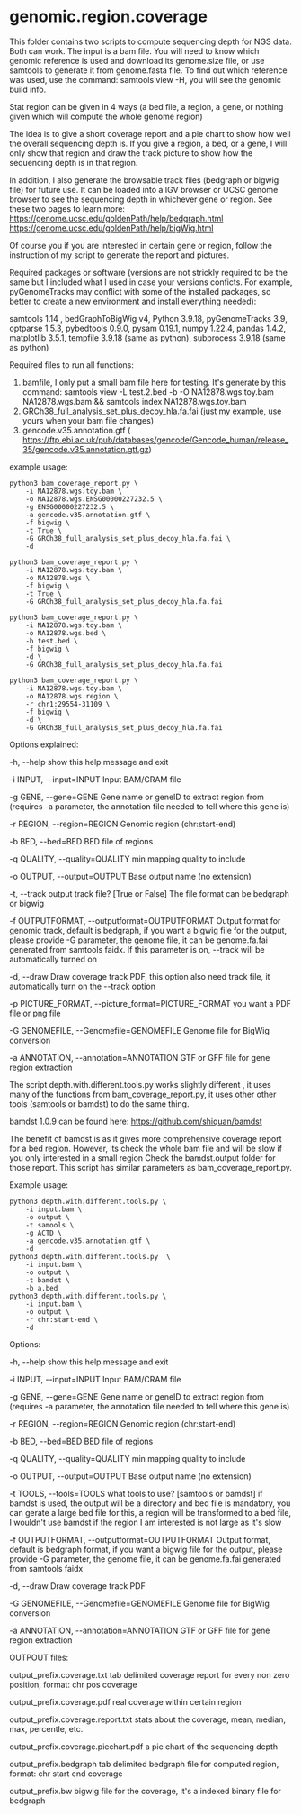 # genomic.region.coverage
This folder contains two scripts to compute sequencing depth for NGS data. Both 
can work. The input is a bam file. You will need to know which genomic reference 
is used and download its genome.size file, or use samtools to generate it 
from genome.fasta file. To find out which reference was used, use the command: 
samtools view -H, you will see the genomic build info. 

Stat region can be given in 4 ways (a bed file, a region, a gene, or nothing 
given which will compute the whole genome region)

The idea is to give a short coverage report and a pie chart to show how well 
the overall sequencing depth is. If you give a region, a bed, or a gene, I will 
only show that region and draw the track picture to show how the sequencing depth 
is in that region. 

In addition, I also generate the browsable track files (bedgraph or bigwig file)
for future use. It can be loaded into a IGV browser or UCSC genome browser to see
the sequencing depth in whichever gene or region. See these two pages to learn more:
https://genome.ucsc.edu/goldenPath/help/bedgraph.html
https://genome.ucsc.edu/goldenPath/help/bigWig.html

Of course you if you are interested in certain gene or region,
follow the instruction of my script to generate the report and pictures. 

Required packages or software (versions are not strickly required to be the same but 
I included what I used in case your versions conficts. For example, pyGenomeTracks may 
conflict with some of the installed packages, so better to create a new environment 
and install everything needed):

samtools 1.14 , bedGraphToBigWig v4,  Python 3.9.18, pyGenomeTracks 3.9, optparse 1.5.3, 
pybedtools 0.9.0, pysam 0.19.1, numpy 1.22.4, pandas 1.4.2, matplotlib 3.5.1, 
tempfile 3.9.18 (same as python), subprocess 3.9.18 (same as python)

Required files to run all functions:
1) bamfile, I only put a small bam file here for testing. It's generate by this command: 
    samtools view -L test.2.bed -b -O NA12878.wgs.toy.bam NA12878.wgs.bam && samtools index NA12878.wgs.toy.bam
2) GRCh38_full_analysis_set_plus_decoy_hla.fa.fai (just my example, use yours when your bam file changes)
3) gencode.v35.annotation.gtf ( https://ftp.ebi.ac.uk/pub/databases/gencode/Gencode_human/release_35/gencode.v35.annotation.gtf.gz)

example usage: 

    python3 bam_coverage_report.py \
        -i NA12878.wgs.toy.bam \
        -o NA12878.wgs.ENSG00000227232.5 \
        -g ENSG00000227232.5 \
        -a gencode.v35.annotation.gtf \
        -f bigwig \
        -t True \
        -G GRCh38_full_analysis_set_plus_decoy_hla.fa.fai \
        -d 

    python3 bam_coverage_report.py \
        -i NA12878.wgs.toy.bam \
        -o NA12878.wgs \
        -f bigwig \
        -t True \
        -G GRCh38_full_analysis_set_plus_decoy_hla.fa.fai
    
    python3 bam_coverage_report.py \
        -i NA12878.wgs.toy.bam \
        -o NA12878.wgs.bed \
        -b test.bed \
        -f bigwig \
        -d \
        -G GRCh38_full_analysis_set_plus_decoy_hla.fa.fai 
    
    python3 bam_coverage_report.py \
        -i NA12878.wgs.toy.bam \
        -o NA12878.wgs.region \
        -r chr1:29554-31109 \
        -f bigwig \
        -d \
        -G GRCh38_full_analysis_set_plus_decoy_hla.fa.fai 

 Options explained:

  -h, --help            show this help message and exit
  
  -i INPUT, --input=INPUT
                        Input BAM/CRAM file
                        
  -g GENE, --gene=GENE  Gene name or geneID to extract region from (requires
                        -a parameter, the annotation file needed to tell where
                        this gene is)
                        
  -r REGION, --region=REGION
                        Genomic region (chr:start-end)
                        
  -b BED, --bed=BED     BED file of regions
  
  -q QUALITY, --quality=QUALITY
                        min mapping quality to include
                        
  -o OUTPUT, --output=OUTPUT
                        Base output name (no extension)
                        
  -t, --track           output track file? [True or False] The file format can
                        be bedgraph or bigwig
                        
  -f OUTPUTFORMAT, --outputformat=OUTPUTFORMAT
                        Output format for genomic track, default is bedgraph,
                        if you want a bigwig file for the output, please
                        provide -G parameter, the genome file, it can be
                        genome.fa.fai generated from samtools faidx. If this
                        parameter is on, --track will be automatically turned on
                        
  -d, --draw            Draw coverage track PDF, this option also need track
                        file, it automatically turn on the --track option
                        
  -p PICTURE_FORMAT, --picture_format=PICTURE_FORMAT
                        you want a PDF file or png file
                        
  -G GENOMEFILE, --Genomefile=GENOMEFILE
                        Genome file for BigWig conversion
                        
  -a ANNOTATION, --annotation=ANNOTATION
                        GTF or GFF file for gene region extraction



The script depth.with.different.tools.py works slightly different , it uses many of the 
functions from bam_coverage_report.py, it uses other other tools (samtools or bamdst) to 
do the same thing. 

bamdst 1.0.9 can be found here: https://github.com/shiquan/bamdst

The benefit of bamdst is as it gives more comprehensive coverage report for a bed region. 
However, its check the whole bam file and will be slow if you only interested in a small
region Check the bamdst.output folder for those report. This script has similar parameters 
as bam_coverage_report.py. 

Example usage:

    python3 depth.with.different.tools.py \
        -i input.bam \
        -o output \
        -t samools \
        -g ACTD \
        -a gencode.v35.annotation.gtf \
        -d
    python3 depth.with.different.tools.py  \
        -i input.bam \
        -o output \
        -t bamdst \
        -b a.bed
    python3 depth.with.different.tools.py \
        -i input.bam \
        -o output \
        -r chr:start-end \
        -d


Options:

  -h, --help            show this help message and exit
  
  -i INPUT, --input=INPUT
                        Input BAM/CRAM file
                        
  -g GENE, --gene=GENE  Gene name or geneID to extract region from (requires
                        -a parameter, the annotation file needed to tell where
                        this gene is)
                        
  -r REGION, --region=REGION
                        Genomic region (chr:start-end)
                        
  -b BED, --bed=BED     BED file of regions
  
  -q QUALITY, --quality=QUALITY
                        min mapping quality to include
                        
  -o OUTPUT, --output=OUTPUT
                        Base output name (no extension)
                        
  -t TOOLS, --tools=TOOLS
                        what tools to use? [samtools or bamdst] if bamdst is
                        used, the output will be a directory and bed file is
                        mandatory, you can gerate a large bed file for this, a
                        region will be transformed to a bed file, I wouldn't
                        use bamdst if the region I am interested is not large
                        as it's slow
                        
  -f OUTPUTFORMAT, --outputformat=OUTPUTFORMAT
                        Output format, default is bedgraph format, if you want
                        a bigwig file for the output, please provide -G
                        parameter, the genome file, it can be genome.fa.fai
                        generated from samtools faidx
                        
  -d, --draw            Draw coverage track PDF
  
  -G GENOMEFILE, --Genomefile=GENOMEFILE
                        Genome file for BigWig conversion
                        
  -a ANNOTATION, --annotation=ANNOTATION
                        GTF or GFF file for gene region extraction
                        


OUTPOUT files: 

output_prefix.coverage.txt            tab delimited coverage report for every non zero position, format: chr pos coverage

output_prefix.coverage.pdf            real coverage within certain region

output_prefix.coverage.report.txt     stats about the coverage, mean, median, max, percentle, etc.

output_prefix.coverage.piechart.pdf   a pie chart of the sequencing depth

output_prefix.bedgraph                tab delimited bedgraph file for computed region, format: chr start end coverage

output_prefix.bw                      bigwig file for the coverage, it's a indexed binary file for bedgraph




